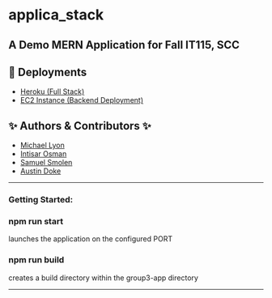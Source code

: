 # applica_stack
## A Demo MERN Application for Fall IT115, SCC

## 🚀  Deployments
- [Heroku (Full Stack)](https://group3-mern.herokuapp.com/)
- [EC2 Instance (Backend Deployment)](http://group3https-env.eba-xtmxhfmx.us-west-2.elasticbeanstalk.com/helloworld)

## ✨  Authors & Contributors ✨
- [Michael Lyon](https://www.github.com/lyoncodes)
- [Intisar Osman](https://github.com/intisarosman1)
- [Samuel Smolen](https://github.com/sam-smolen)
- [Austin Doke](https://github.com/ALDoke)
---
### **Getting Started:**
### **npm run start**

launches the application on the configured PORT

### **npm run build**
creates a build directory within the group3-app directory

---
